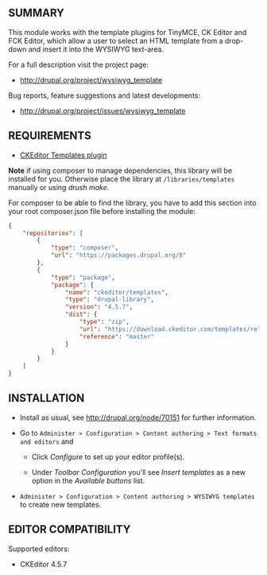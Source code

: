 ## SUMMARY

This module works with the template plugins for TinyMCE, CK Editor and
FCK Editor, which allow a user to select an HTML template from a drop-down and
insert it into the WYSIWYG text-area.

For a full description visit the project page:

- http://drupal.org/project/wysiwyg_template

Bug reports, feature suggestions and latest developments:

- http://drupal.org/project/issues/wysiwyg_template


## REQUIREMENTS

* [CKEditor Templates plugin](http://ckeditor.com/addon/templates)

**Note** if using composer to manage dependencies, this library will be installed for you. Otherwise place the library at `/libraries/templates` manually or using *drush make*.

For composer to be able to find the library, you have to add this section into your root composer.json file before installing the module:

```json
{
    "repositories": [
        {
            "type": "composer",
            "url": "https://packages.drupal.org/8"
        },
        {
            "type": "package",
            "package": {
                "name": "ckeditor/templates",
                "type": "drupal-library",
                "version": "4.5.7",
                "dist": {
                    "type": "zip",
                    "url": "https://download.ckeditor.com/templates/releases/templates_4.5.7.zip",
                    "reference": "master"
                }
            }
        }
    ]
}
```

## INSTALLATION

* Install as usual, see http://drupal.org/node/70151 for further information.

* Go to `Administer > Configuration > Content authoring > Text formats and editors` and

  - Click *Configure* to set up your editor profile(s).

  - Under *Toolbar Configuration* you'll see *Insert templates* as a new option in the *Available buttons* list.

* `Administer > Configuration > Content authoring > WYSIWYG templates` to create new templates.

## EDITOR COMPATIBILITY

Supported editors:

 - CKEditor 4.5.7
